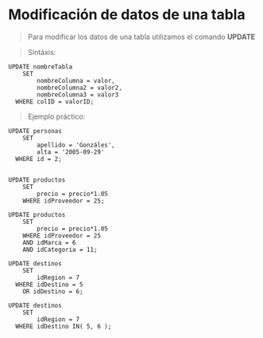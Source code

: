 # Modificación de datos de una tabla

> Para modificar los datos de una tabla 
> utilizamos el comando **UPDATE**

> Sintáxis: 

    UPDATE nombreTabla  
        SET  
            nombreColumna = valor,
            nombreColumna2 = valor2,
            nombreColumna3 = valor3
      WHERE colID = valorID;

> Ejemplo práctico: 

    UPDATE personas  
        SET  
            apellido = 'Gonzáles',  
            alta = '2005-09-29'
      WHERE id = 2;


    UPDATE productos  
        SET  
            precio = precio*1.05  
        WHERE idProveedor = 25; 

    UPDATE productos  
        SET  
            precio = precio*1.05  
        WHERE idProveedor = 25  
        AND idMarca = 6  
        AND idCategoria = 11;

    UPDATE destinos  
        SET   
            idRegion = 7  
      WHERE idDestino = 5  
        OR idDestino = 6;  

    UPDATE destinos  
        SET   
            idRegion = 7  
      WHERE idDestino IN( 5, 6 );  